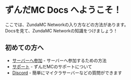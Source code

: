 # ずんだMC Docs へようこそ！
ここでは、ZundaMC Networkの入り方などの方法があります。<br>
Docsを見て、ZundaMC Networkの知識をつけましょう！

## 初めての方へ
* [サーバーへ参加](join.md) - サーバーへ参加するための方法
* [サポート](support.md) - ずんだMCのサポートについて
* [Discord](https://discord.gg/zundamc) - 簡単にマイクラサーバーなどの質問ができます